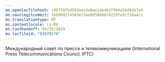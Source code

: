 ```yaml
---
ms.openlocfilehash: c007597bd593aee3e0ae1dedb2f0b6a2448da7a4
ms.sourcegitcommit: 1bb00d2f4343e73ae8d58668f02297a3cf10a4c1
ms.translationtype: HT
ms.contentlocale: ru-RU
ms.lasthandoff: 06/15/2019
ms.locfileid: "63878578"
---
```

Международный совет по прессе и телекоммуникациям (International Press Telecommunications Council, IPTC)